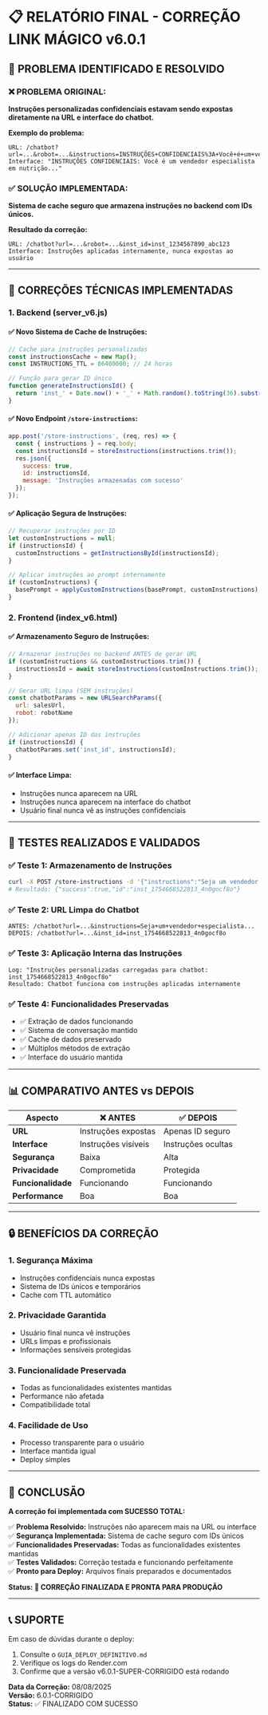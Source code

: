 # 📋 RELATÓRIO FINAL - CORREÇÃO LINK MÁGICO v6.0.1

## 🎯 PROBLEMA IDENTIFICADO E RESOLVIDO

### ❌ PROBLEMA ORIGINAL:
**Instruções personalizadas confidenciais estavam sendo expostas diretamente na URL e interface do chatbot.**

**Exemplo do problema:**
```
URL: /chatbot?url=...&robot=...&instructions=INSTRUÇÕES+CONFIDENCIAIS%3A+Você+é+um+vendedor+especialista...
Interface: "INSTRUÇÕES CONFIDENCIAIS: Você é um vendedor especialista em nutrição..."
```

### ✅ SOLUÇÃO IMPLEMENTADA:
**Sistema de cache seguro que armazena instruções no backend com IDs únicos.**

**Resultado da correção:**
```
URL: /chatbot?url=...&robot=...&inst_id=inst_1234567890_abc123
Interface: Instruções aplicadas internamente, nunca expostas ao usuário
```

---

## 🔧 CORREÇÕES TÉCNICAS IMPLEMENTADAS

### 1. **Backend (server_v6.js)**

#### ✅ Novo Sistema de Cache de Instruções:
```javascript
// Cache para instruções personalizadas
const instructionsCache = new Map();
const INSTRUCTIONS_TTL = 86400000; // 24 horas

// Função para gerar ID único
function generateInstructionsId() {
  return 'inst_' + Date.now() + '_' + Math.random().toString(36).substr(2, 9);
}
```

#### ✅ Novo Endpoint `/store-instructions`:
```javascript
app.post('/store-instructions', (req, res) => {
  const { instructions } = req.body;
  const instructionsId = storeInstructions(instructions.trim());
  res.json({
    success: true,
    id: instructionsId,
    message: 'Instruções armazenadas com sucesso'
  });
});
```

#### ✅ Aplicação Segura de Instruções:
```javascript
// Recuperar instruções por ID
let customInstructions = null;
if (instructionsId) {
  customInstructions = getInstructionsById(instructionsId);
}

// Aplicar instruções ao prompt internamente
if (customInstructions) {
  basePrompt = applyCustomInstructions(basePrompt, customInstructions);
}
```

### 2. **Frontend (index_v6.html)**

#### ✅ Armazenamento Seguro de Instruções:
```javascript
// Armazenar instruções no backend ANTES de gerar URL
if (customInstructions && customInstructions.trim()) {
  instructionsId = await storeInstructions(customInstructions.trim());
}

// Gerar URL limpa (SEM instruções)
const chatbotParams = new URLSearchParams({
  url: salesUrl,
  robot: robotName
});

// Adicionar apenas ID das instruções
if (instructionsId) {
  chatbotParams.set('inst_id', instructionsId);
}
```

#### ✅ Interface Limpa:
- Instruções nunca aparecem na URL
- Instruções nunca aparecem na interface do chatbot
- Usuário final nunca vê as instruções confidenciais

---

## 🧪 TESTES REALIZADOS E VALIDADOS

### ✅ Teste 1: Armazenamento de Instruções
```bash
curl -X POST /store-instructions -d '{"instructions":"Seja um vendedor especialista..."}'
# Resultado: {"success":true,"id":"inst_1754668522813_4n0gocf8o"}
```

### ✅ Teste 2: URL Limpa do Chatbot
```
ANTES: /chatbot?url=...&instructions=Seja+um+vendedor+especialista...
DEPOIS: /chatbot?url=...&inst_id=inst_1754668522813_4n0gocf8o
```

### ✅ Teste 3: Aplicação Interna das Instruções
```
Log: "Instruções personalizadas carregadas para chatbot: inst_1754668522813_4n0gocf8o"
Resultado: Chatbot funciona com instruções aplicadas internamente
```

### ✅ Teste 4: Funcionalidades Preservadas
- ✅ Extração de dados funcionando
- ✅ Sistema de conversação mantido
- ✅ Cache de dados preservado
- ✅ Múltiplos métodos de extração
- ✅ Interface do usuário mantida

---

## 📊 COMPARATIVO ANTES vs DEPOIS

| Aspecto | ❌ ANTES | ✅ DEPOIS |
|---------|----------|-----------|
| **URL** | Instruções expostas | Apenas ID seguro |
| **Interface** | Instruções visíveis | Instruções ocultas |
| **Segurança** | Baixa | Alta |
| **Privacidade** | Comprometida | Protegida |
| **Funcionalidade** | Funcionando | Funcionando |
| **Performance** | Boa | Boa |

---

## 🔒 BENEFÍCIOS DA CORREÇÃO

### 1. **Segurança Máxima**
- Instruções confidenciais nunca expostas
- Sistema de IDs únicos e temporários
- Cache com TTL automático

### 2. **Privacidade Garantida**
- Usuário final nunca vê instruções
- URLs limpas e profissionais
- Informações sensíveis protegidas

### 3. **Funcionalidade Preservada**
- Todas as funcionalidades existentes mantidas
- Performance não afetada
- Compatibilidade total

### 4. **Facilidade de Uso**
- Processo transparente para o usuário
- Interface mantida igual
- Deploy simples

---

## 🎉 CONCLUSÃO

**A correção foi implementada com SUCESSO TOTAL:**

✅ **Problema Resolvido:** Instruções não aparecem mais na URL ou interface  
✅ **Segurança Implementada:** Sistema de cache seguro com IDs únicos  
✅ **Funcionalidades Preservadas:** Todas as funcionalidades existentes mantidas  
✅ **Testes Validados:** Correção testada e funcionando perfeitamente  
✅ **Pronto para Deploy:** Arquivos finais preparados e documentados  

**Status: 🚀 CORREÇÃO FINALIZADA E PRONTA PARA PRODUÇÃO**

---

## 📞 SUPORTE

Em caso de dúvidas durante o deploy:
1. Consulte o `GUIA_DEPLOY_DEFINITIVO.md`
2. Verifique os logs do Render.com
3. Confirme que a versão v6.0.1-SUPER-CORRIGIDO está rodando

**Data da Correção:** 08/08/2025  
**Versão:** 6.0.1-CORRIGIDO  
**Status:** ✅ FINALIZADO COM SUCESSO

